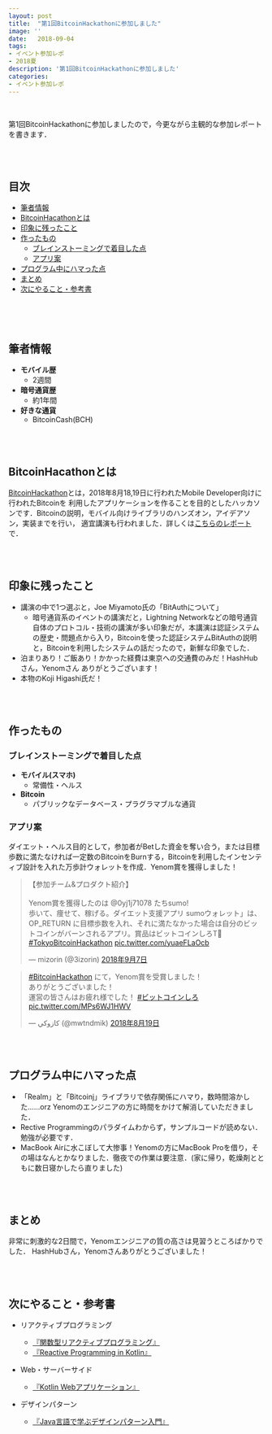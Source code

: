 ```yaml
---
layout: post
title:  "第1回BitcoinHackathonに参加しました"
image: ''
date:   2018-09-04
tags:
- イベント参加レポ
- 2018夏
description: '第1回BitcoinHackathonに参加しました'
categories:
- イベント参加レポ
---
```

<br />

第1回BitcoinHackathonに参加しましたので，今更ながら主観的な参加レポートを書きます．

<br /><br />
## 目次
<!-- START doctoc generated TOC please keep comment here to allow auto update -->
<!-- DON'T EDIT THIS SECTION, INSTEAD RE-RUN doctoc TO UPDATE -->


- [筆者情報](#%E7%AD%86%E8%80%85%E6%83%85%E5%A0%B1)
- [BitcoinHacathonとは](#bitcoinhacathon%E3%81%A8%E3%81%AF)
- [印象に残ったこと](#%E5%8D%B0%E8%B1%A1%E3%81%AB%E6%AE%8B%E3%81%A3%E3%81%9F%E3%81%93%E3%81%A8)
- [作ったもの](#%E4%BD%9C%E3%81%A3%E3%81%9F%E3%82%82%E3%81%AE)
  - [ブレインストーミングで着目した点](#%E3%83%96%E3%83%AC%E3%82%A4%E3%83%B3%E3%82%B9%E3%83%88%E3%83%BC%E3%83%9F%E3%83%B3%E3%82%B0%E3%81%A7%E7%9D%80%E7%9B%AE%E3%81%97%E3%81%9F%E7%82%B9)
  - [アプリ案](#%E3%82%A2%E3%83%97%E3%83%AA%E6%A1%88)
- [プログラム中にハマった点](#%E3%83%97%E3%83%AD%E3%82%B0%E3%83%A9%E3%83%A0%E4%B8%AD%E3%81%AB%E3%83%8F%E3%83%9E%E3%81%A3%E3%81%9F%E7%82%B9)
- [まとめ](#%E3%81%BE%E3%81%A8%E3%82%81)
- [次にやること・参考書](#%E6%AC%A1%E3%81%AB%E3%82%84%E3%82%8B%E3%81%93%E3%81%A8%E3%83%BB%E5%8F%82%E8%80%83%E6%9B%B8)

<!-- END doctoc generated TOC please keep comment here to allow auto update -->

![]()

<br /><br />
## 筆者情報
- **モバイル歴**
  - 2週間
- **暗号通貨歴**
  - 約1年間
- **好きな通貨**
  - BitcoinCash(BCH)

<br /><br />
## BitcoinHacathonとは
[BitcoinHackathon](https://connpass.com/event/95971/)とは，2018年8月18,19日に行われたMobile Developer向けに行われたBitcoinを
利用したアプリケーションを作ることを目的としたハッカソンです．Bitcoinの説明，モバイル向けライブラリのハンズオン，アイデアソン，実装までを行い，
適宜講演も行われました．詳しくは[こちらのレポート](https://www.neweconomy.jp/posts/22873)で．

<br /><br />
## 印象に残ったこと
- 講演の中で1つ選ぶと，Joe Miyamoto氏の「BitAuthについて」
    - 暗号通貨系のイベントの講演だと，Lightning Networkなどの暗号通貨自体のプロトコル・技術の講演が多い印象だが，本講演は認証システムの歴史・問題点から入り，Bitcoinを使った認証システムBitAuthの説明と，Bitcoinを利用したシステムの話だったので，新鮮な印象でした．
- 泊まりあり！ご飯あり！かかった経費は東京への交通費のみだ！HashHubさん，Yenomさん ありがとうございます！
- 本物のKoji Higashi氏だ！

<br /><br />
## 作ったもの
### ブレインストーミングで着目した点
- **モバイル(スマホ)**
  - 常備性・ヘルス
- **Bitcoin**
  - パブリックなデータベース・プラグラマブルな通貨

### アプリ案
ダイエット・ヘルス目的として，参加者がBetした資金を奪い合う，または目標歩数に満たなければ一定数のBitcoinをBurnする，Bitcoinを利用したインセンティブ設計を入れた万歩計ウォレットを作成．Yenom賞を獲得しました！
<blockquote class="twitter-tweet" data-conversation="none" data-lang="ja"><p lang="ja" dir="ltr">【参加チーム&amp;プロダクト紹介】<br><br>Yenom賞を獲得したのは @0yj1j71078 たちsumo!<br>歩いて、痩せて、稼げる。ダイエット支援アプリ sumoウォレット」は、OP_RETURN に目標歩数を入れ、それに満たなかった場合は自分のビットコインがバーンされるアプリ。賞品はビットコインしろT👕<a href="https://twitter.com/hashtag/TokyoBitcoinHackathon?src=hash&amp;ref_src=twsrc%5Etfw">#TokyoBitcoinHackathon</a> <a href="https://t.co/yuaeFLaOcb">pic.twitter.com/yuaeFLaOcb</a></p>&mdash; mizorin (@3izorin) <a href="https://twitter.com/3izorin/status/1038024683264737280?ref_src=twsrc%5Etfw">2018年9月7日</a></blockquote> <script async src="https://platform.twitter.com/widgets.js" charset="utf-8"></script>

<blockquote class="twitter-tweet" data-lang="ja"><p lang="ja" dir="ltr"><a href="https://twitter.com/hashtag/BitcoinHackathon?src=hash&amp;ref_src=twsrc%5Etfw">#BitcoinHackathon</a> にて，Yenom賞を受賞しました！<br>ありがとうございました！<br>運営の皆さんはお疲れ様でした！ <a href="https://twitter.com/hashtag/%E3%83%93%E3%83%83%E3%83%88%E3%82%B3%E3%82%A4%E3%83%B3%E3%81%97%E3%82%8D?src=hash&amp;ref_src=twsrc%5Etfw">#ビットコインしろ</a> <a href="https://t.co/MPs6WJ1HWV">pic.twitter.com/MPs6WJ1HWV</a></p>&mdash; كازوكي (@mwtndmik) <a href="https://twitter.com/mwtndmik/status/1031138944497278976?ref_src=twsrc%5Etfw">2018年8月19日</a></blockquote> <script async src="https://platform.twitter.com/widgets.js" charset="utf-8"></script>


<br /><br />
## プログラム中にハマった点
- 「Realm」と「Bitcoinj」ライブラリで依存関係にハマり，数時間溶かした……orz
Yenomのエンジニアの方に時間をかけて解消していただきました．
- Rective Programmingのパラダイムわからず，サンプルコードが読めない．勉強が必要です．
- MacBook Airに水こぼして大惨事！Yenomの方にMacBook Proを借り，その場はなんとかなりました．徹夜での作業は要注意．(家に帰り，乾燥剤とともに数日寝かしたら直りました)

<br /><br />
## まとめ
非常に刺激的な2日間で，Yenomエンジニアの質の高さは見習うところばかりでした．
HashHubさん，Yenomさんありがとうございました！

<br /><br />
## 次にやること・参考書
- リアクティブプログラミング
  - [『関数型リアクティブプログラミング』](https://www.shoeisha.co.jp/book/detail/9784798145563)
  - [『Reactive Programming in Kotlin』](https://www.packtpub.com/application-development/reactive-programming-kotlin)
- Web・サーバーサイド
  - [『Kotlin Webアプリケーション』](http://www.ric.co.jp/book/contents/book_1066.html)

- デザインパターン
  - [『Java言語で学ぶデザインパターン入門』](http://www.hyuki.com/dp/)
